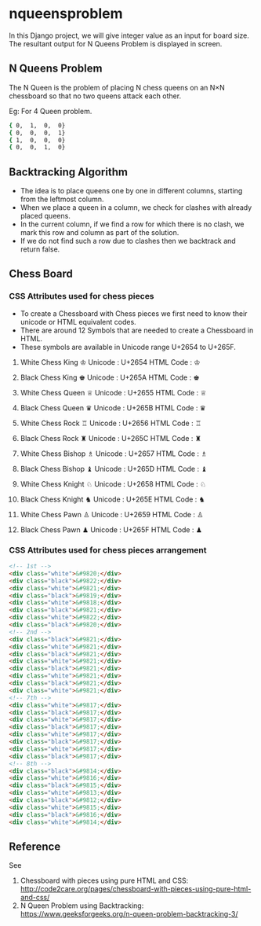 # nqueensproblem

In this Django project, we will give integer value as an input for board size. 
The resultant output for N Queens Problem is displayed in screen.

## N Queens Problem

The N Queen is the problem of placing N chess queens on an N×N chessboard so that no two queens attack each other.

Eg: For 4 Queen problem.

```bash
{ 0,  1,  0,  0}
{ 0,  0,  0,  1}
{ 1,  0,  0,  0}
{ 0,  0,  1,  0}
```

## Backtracking Algorithm

* The idea is to place queens one by one in different columns, starting from the leftmost column. 
* When we place a queen in a column, we check for clashes with already placed queens. 
* In the current column, if we find a row for which there is no clash, we mark this row and column as part of the solution. 
* If we do not find such a row due to clashes then we backtrack and return false.

## Chess Board

### CSS Attributes used for chess pieces

* To create a Chessboard with Chess pieces we first need to know their unicode or HTML equivalent codes.
* There are around 12 Symbols that are needed to create a Chessboard in HTML.
* These symbols are available in Unicode range U+2654 to U+265F.

1. White Chess King ♔
Unicode : U+2654
HTML Code : &#9812;

2. Black Chess King ♚
Unicode : U+265A
HTML Code : &#9818;


3. White Chess Queen ♕
Unicode : U+2655
HTML Code : &#9813;

4. Black Chess Queen ♛
Unicode : U+265B
HTML Code : &#9819;


5. White Chess Rock ♖
Unicode : U+2656
HTML Code : &#9814;


6. Black Chess Rock ♜
Unicode : U+265C
HTML Code : &#9820;


7. White Chess Bishop ♗
Unicode : U+2657
HTML Code : &#9815;


8. Black Chess Bishop ♝
Unicode : U+265D
HTML Code : &#9821;


9. White Chess Knight ♘
Unicode : U+2658
HTML Code : &#9816;


10. Black Chess Knight ♞
Unicode : U+265E
HTML Code : &#9822;


11. White Chess Pawn ♙
Unicode : U+2659
HTML Code : &#9817;


11. Black Chess Pawn ♟
Unicode : U+265F
HTML Code : &#9823;

### CSS Attributes used for chess pieces arrangement

```html
<!-- 1st -->
<div class="white">&#9820;</div>
<div class="black">&#9822;</div>
<div class="white">&#9821;</div>
<div class="black">&#9819;</div>
<div class="white">&#9818;</div>
<div class="black">&#9821;</div>
<div class="white">&#9822;</div>
<div class="black">&#9820;</div>
<!-- 2nd -->
<div class="black">&#9821;</div>
<div class="white">&#9821;</div>
<div class="black">&#9821;</div>
<div class="white">&#9821;</div>
<div class="black">&#9821;</div>
<div class="white">&#9821;</div>
<div class="black">&#9821;</div>
<div class="white">&#9821;</div>
<!-- 7th -->
<div class="white">&#9817;</div>
<div class="black">&#9817;</div>
<div class="white">&#9817;</div>
<div class="black">&#9817;</div>
<div class="white">&#9817;</div>
<div class="black">&#9817;</div>
<div class="white">&#9817;</div>
<div class="black">&#9817;</div>
<!-- 8th -->
<div class="black">&#9814;</div>
<div class="white">&#9816;</div>
<div class="black">&#9815;</div>
<div class="white">&#9813;</div>
<div class="black">&#9812;</div>
<div class="white">&#9815;</div>
<div class="black">&#9816;</div>
<div class="white">&#9814;</div>
```

## Reference

See 
1. Chessboard with pieces using pure HTML and CSS: http://code2care.org/pages/chessboard-with-pieces-using-pure-html-and-css/
2. N Queen Problem using Backtracking: https://www.geeksforgeeks.org/n-queen-problem-backtracking-3/
